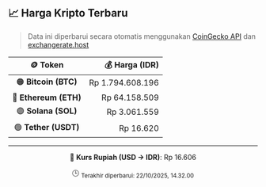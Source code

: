 

<!-- HARGA_KRIPTO -->
## 📈 Harga Kripto Terbaru

> Data ini diperbarui secara otomatis menggunakan [CoinGecko API](https://www.coingecko.com/) dan [exchangerate.host](https://exchangerate.host/)

<div align="center">

| 🪙 Token | 💰 Harga (IDR) |
|:------:|---------------:|
| 🟠 **Bitcoin (BTC)**   | Rp 1.794.608.196 |
| 🔵 **Ethereum (ETH)**  | Rp 64.158.509 |
| 🟣 **Solana (SOL)**    | Rp 3.061.559 |
| 🟢 **Tether (USDT)**   | Rp 16.620 |

---

💱 **Kurs Rupiah (USD → IDR)**: Rp 16.606

🕒 <sub>Terakhir diperbarui: 22/10/2025, 14.32.00</sub>

</div>
<!-- /HARGA_KRIPTO -->